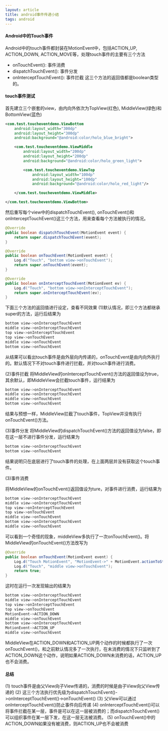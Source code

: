 ```yaml
---
layout: article
title: android事件传递小结
tags: android
---
```



#### Android中的Touch事件
Android中的touch事件都封装在MotionEvent中，包括ACTION_UP, ACTION_DOWN, ACTION_MOVE等，处理touch事件的主要有三个方法
+ onTouchEvent(): 事件消费
+ dispatchTouchEvent(): 事件分发
+ onInterceptTouchEvent(): 事件拦截
这三个方法的返回值都是boolean类型的。

<!--more-->

#### touch事件测试
首先建立三个嵌套的view，由内向外依次为TopView(红色), MiddleView(绿色)和BottomView(蓝色)

```xml
<com.test.toucheventdemo.ViewBottom
    android:layout_width="300dp"
    android:layout_height="300dp"
    android:background="@android:color/holo_blue_bright">

    <com.test.toucheventdemo.ViewMiddle
        android:layout_width="200dp"
        android:layout_height="200dp"
        android:background="@android:color/holo_green_light">

        <com.test.toucheventdemo.ViewTop
            android:layout_width="100dp"
            android:layout_height="100dp"
            android:background="@android:color/holo_red_light"/>

    </com.test.toucheventdemo.ViewMiddle>

</com.test.toucheventdemo.ViewBottom>
```

然后重写每个view中的dispatchTouchEvent(), onTouchEvent()和onInterceptTouchEvent()这三个方法，用来查看每个方法被执行的情况。

```java
@Override
public boolean dispatchTouchEvent(MotionEvent event) {
    return super.dispatchTouchEvent(event);
}

@Override
public boolean onTouchEvent(MotionEvent event) {
    Log.d("Touch", "bottom view->onTouchEvent");
    return super.onTouchEvent(event);
}

@Override
public boolean onInterceptTouchEvent(MotionEvent ev) {
    Log.d("Touch", "bottom view->onInterceptTouchEvent");
    return super.onInterceptTouchEvent(ev);
}

```
下面三个方法的返回值进行设定，查看不同效果 
(1)默认情况，即三个方法都继承super的方法，运行后结果为 

```bash 
bottom view->onInterceptTouchEvent
middle view->onInterceptTouchEvent
top view->onInterceptTouchEvent
top view->onTouchEvent
middle view->onTouchEvent
bottom view->onTouchEvent  
```

从结果可以看出touch事件是由外层向内传递的，onTouchEvent是由内向外执行的。默认情况下不对touch事件进行拦截，并对touch事件进行消费。 

(2)事件拦截
将MiddleView的onInterceptTouchEvent()方法的返回值设为true，其余默认，即MiddleView会拦截touch事件，运行结果为

```bash
bottom view->onInterceptTouchEvent
middle view->onInterceptTouchEvent
middle view->onTouchEvent
bottom view->onTouchEvent
```

 结果与预想一样，MiddleView拦截了touch事件，TopView并没有执行onTouchEvent()方法。

(3)事件分发
将MiddleView的dispatchTouchEvent()方法的返回值设为false，即在这一层不进行事件分发，运行结果为

```bash
bottom view->onInterceptTouchEvent
bottom view->onTouchEvent
```

结果说明只在底层进行了touch事件的处理，在上面两层并没有获取这个touch事件。

(3)事件消费

将MiddleView的onTouchEvent()返回值设为ture，对事件进行消费，运行结果为

```bash
bottom view->onInterceptTouchEvent
middle view->onInterceptTouchEvent
top view->onInterceptTouchEvent
top view->onTouchEvent
middle view->onTouchEvent
bottom view->onInterceptTouchEvent
middle view->onTouchEvent
```

可以看到一个奇怪的现象，middleView多执行了一次onTouchEvent()。将MiddleView的onTouchEvent()方法改写为

```java
@Override
public boolean onTouchEvent(MotionEvent event) {
    Log.d("Touch MotionEvent", "MotionEvent->" + MotionEvent.actionToString(event.getAction()));
    Log.d("Touch", "middle view->onTouchEvent");
    return true;
}
```

这时在运行一次发现输出的结果为

```bash
bottom view->onInterceptTouchEvent
middle view->onInterceptTouchEvent
top view->onInterceptTouchEvent
top view->onTouchEvent
MotionEvent->ACTION_DOWN
middle view->onTouchEvent
bottom view->onInterceptTouchEvent
MotionEvent->ACTION_UP
middle view->onTouchEvent
```

MiddleView在ACTION_DOWN和ACTION_UP两个动作的时候都执行了一次onTouchEvent()，和之前默认情况多了一次执行，在未消费的情况下只监听到了ACTION_DOWN这个动作，说明如果ACTION_DOWN未消费的话，ACTION_UP也不会消费。

#### 总结

(1) touch事件是由父View向子View传递的，消费的时候是由子View向父View传递的
(2) 这三个方法执行优先级为dispatchTouchEvent()->onInterceptTouchEvent()->onTouchEvent()
(3) 父View可以通过onInterceptTouchEvent()防止事件向后传递
(4) onInterceptTouchEvent()可以将事件拦截在某一层，事件是可以在这一层被消费的；而dispatchTouchEvent()可以组织事件在某一层下发，在这一层无法被消费。
(5) onTouchEvent()中的ACTION_DOWN如果没有被消费，则ACTION_UP也不会被消费